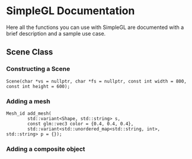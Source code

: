 # SimpleGL Documentation

Here all the functions you can use with SimpleGL are documented with a brief description and a sample use case.

## Scene Class

### Constructing a Scene
```
Scene(char *vs = nullptr, char *fs = nullptr, const int width = 800, const int height = 600);
```

### Adding a mesh
```
Mesh_id add_mesh(
        std::variant<Shape, std::string> s, 
        const glm::vec3 color = {0.4, 0.4, 0.4}, 
        std::variant<std::unordered_map<std::string, int>, std::string> p = {});
```

### Adding a composite object